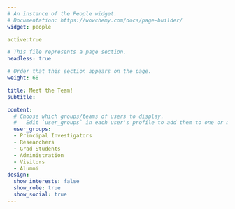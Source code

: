 ```yaml
---
# An instance of the People widget.
# Documentation: https://wowchemy.com/docs/page-builder/
widget: people

active:true

# This file represents a page section.
headless: true

# Order that this section appears on the page.
weight: 68

title: Meet the Team!
subtitle:

content:
  # Choose which groups/teams of users to display.
  #   Edit `user_groups` in each user's profile to add them to one or more of these groups.
  user_groups:
  - Principal Investigators
  - Researchers
  - Grad Students
  - Administration
  - Visitors
  - Alumni
design:
  show_interests: false
  show_role: true
  show_social: true
---
```



